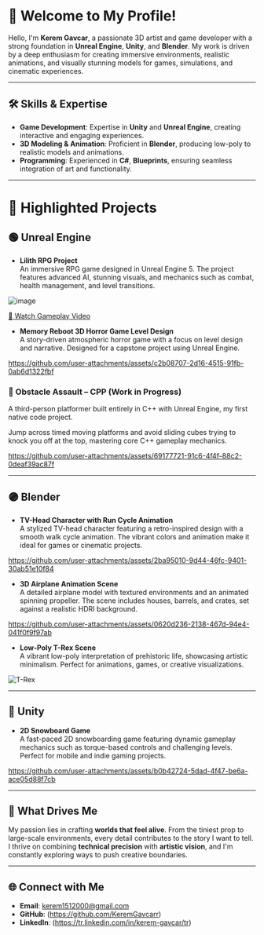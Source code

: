 # 👋 Welcome to My Profile!

Hello, I'm **Kerem Gavcar**, a passionate 3D artist and game developer with a strong foundation in **Unreal Engine**, **Unity**, and **Blender**. My work is driven by a deep enthusiasm for creating immersive environments, realistic animations, and visually stunning models for games, simulations, and cinematic experiences.

---

## 🛠 Skills & Expertise
- **Game Development**: Expertise in **Unity** and **Unreal Engine**, creating interactive and engaging experiences.
- **3D Modeling & Animation**: Proficient in **Blender**, producing low-poly to realistic models and animations.
- **Programming**: Experienced in **C#**, **Blueprints**, ensuring seamless integration of art and functionality.

---

# 🚀 Highlighted Projects

## 🟢 Unreal Engine
- **Lilith RPG Project**  
  An immersive RPG game designed in Unreal Engine 5. The project features advanced AI, stunning visuals, and mechanics such as combat, health management, and level transitions.  

![image](https://github.com/user-attachments/assets/ef766c3a-ebe1-42fb-839d-f2f2a525ab5f)

[🎥 Watch Gameplay Video](https://youtu.be/FgiQLnGe0vU)

- **Memory Reboot 3D Horror Game Level Design**  
  A story-driven atmospheric horror game with a focus on level design and narrative. Designed for a capstone project using Unreal Engine.  

https://github.com/user-attachments/assets/c2b08707-2d16-4515-91fb-0ab6d1322fbf

### 🔨 Obstacle Assault – CPP (Work in Progress)

A third-person platformer built entirely in C++ with Unreal Engine, my first native code project.

Jump across timed moving platforms and avoid sliding cubes trying to knock you off at the top, mastering core C++ gameplay mechanics.

https://github.com/user-attachments/assets/69177721-91c6-4f4f-88c2-0deaf39ac87f

---

## 🟣 Blender
- **TV-Head Character with Run Cycle Animation**  
  A stylized TV-head character featuring a retro-inspired design with a smooth walk cycle animation. The vibrant colors and animation make it ideal for games or cinematic projects.  

https://github.com/user-attachments/assets/2ba95010-9d44-46fc-9401-30ab51e10f84

- **3D Airplane Animation Scene**  
  A detailed airplane model with textured environments and an animated spinning propeller. The scene includes houses, barrels, and crates, set against a realistic HDRI background.

https://github.com/user-attachments/assets/0620d236-2138-467d-94e4-041f0f9f97ab

- **Low-Poly T-Rex Scene**  
  A vibrant low-poly interpretation of prehistoric life, showcasing artistic minimalism. Perfect for animations, games, or creative visualizations.  

![T-Rex](https://github.com/user-attachments/assets/da9bff5d-88ca-4ff5-9cba-ccc3c8ce3721)

---

## 🔵 Unity
- **2D Snowboard Game**  
  A fast-paced 2D snowboarding game featuring dynamic gameplay mechanics such as torque-based controls and challenging levels. Perfect for mobile and indie gaming projects.  

https://github.com/user-attachments/assets/b0b42724-5dad-4f47-be6a-ace05d88f7cb

---

## 🌟 What Drives Me
My passion lies in crafting **worlds that feel alive**. From the tiniest prop to large-scale environments, every detail contributes to the story I want to tell. I thrive on combining **technical precision** with **artistic vision**, and I'm constantly exploring ways to push creative boundaries.

---

## 🌐 Connect with Me
- **Email**: kerem1512000@gmail.com 
- **GitHub**: (https://github.com/KeremGavcarr)
- **LinkedIn**: (https://tr.linkedin.com/in/kerem-gavcar/tr)
